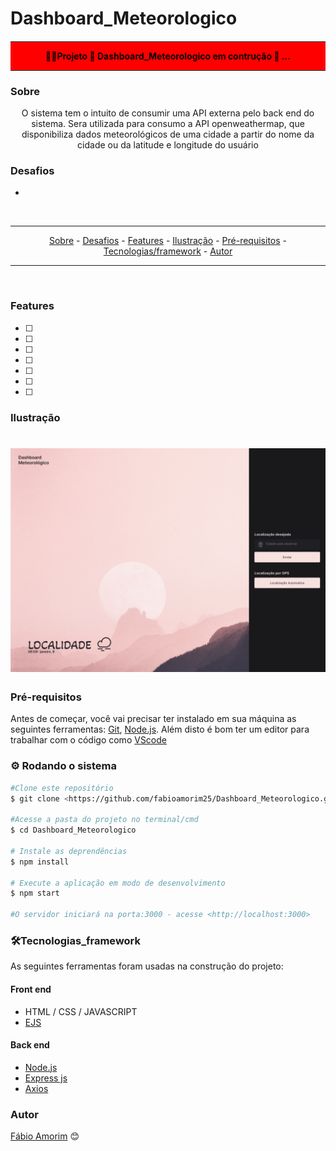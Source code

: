 # Dashboard_Meteorologico

<h4 align = "center"style="background-color:red; color:black">
<hr>
 👷‍♂️Projeto 🚧 Dashboard_Meteorologico em contrução 🚧 ...
<hr>
</h4>

### Sobre

<p align="center"> O sistema tem o intuito de consumir uma API externa pelo back end do sistema. Sera utilizada para consumo a API openweathermap, que disponibiliza dados meteorológicos de uma cidade a partir do nome da cidade ou da latitude e longitude do usuário</p>

### Desafios

<div>

- 
</div>

<br>

<hr>
  <p align="center">
    <a href ="#sobre">Sobre</a> -
    <a href ="#desafios">Desafios</a> -
    <a href ="#features">Features</a> -
    <a href ="#ilustração">Ilustração</a> - 
    <a href ="#pré-requisitos">Pré-requisitos</a> -
    <a href ="#🛠️tecnologias_framework">Tecnologias/framework</a> -
    <a href ="#autor">Autor</a>
  </p>
<hr>

<br>

### Features 

- [ ] 
- [ ] 
- [ ] 
- [ ] 
- [ ] 
- [ ] 
- [ ] 

### Ilustração

<h1 align= "center">
  <img title="tela inicial do sistema" src ="./github/TELAHOME.png"/>
  
</h1>

### Pré-requisitos

Antes de começar, você vai precisar ter instalado em sua máquina as seguintes ferramentas:
[Git](https://git-scm.com), [Node.js](https://nodejs.org/en/).
Além disto é bom ter um editor para trabalhar com o código como [VScode](https://code.visualstudio.com/)

### ⚙️ Rodando o sistema

```bash
#Clone este repositório
$ git clone <https://github.com/fabioamorim25/Dashboard_Meteorologico.git>

#Acesse a pasta do projeto no terminal/cmd
$ cd Dashboard_Meteorologico

# Instale as deprendências
$ npm install

# Execute a aplicação em modo de desenvolvimento
$ npm start

#O servidor iniciará na porta:3000 - acesse <http://localhost:3000>
```

### 🛠️Tecnologias_framework

As seguintes ferramentas foram usadas na construção do projeto:

#### Front end
- HTML / CSS / JAVASCRIPT
- [EJS](https://ejs.co/#install)

#### Back end
- [Node.js](https://nodejs.org/en/)
- [Express js](https://expressjs.com/pt-br/)
- [Axios](https://axios-http.com/ptbr/docs/intro)


### Autor

[Fábio Amorim](https://linkedin.com/in/fabio-amorim-4545011a1) 😊